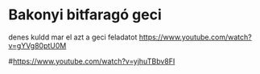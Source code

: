 # Bakonyi bitfaragó geci

denes kuldd mar el azt a geci feladatot
https://www.youtube.com/watch?v=gYVg80ptU0M

#https://www.youtube.com/watch?v=yjhuTBbv8FI

